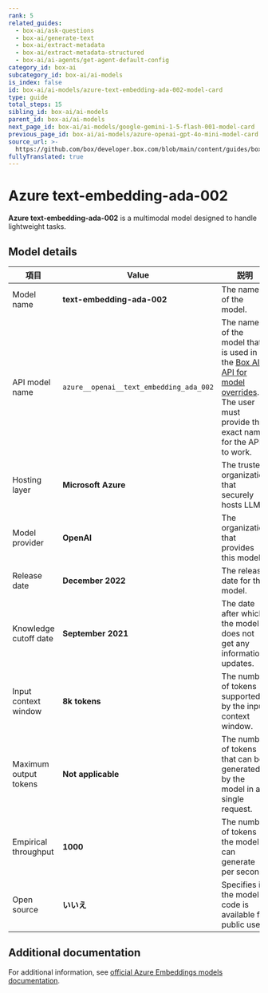 ```yaml
---
rank: 5
related_guides:
  - box-ai/ask-questions
  - box-ai/generate-text
  - box-ai/extract-metadata
  - box-ai/extract-metadata-structured
  - box-ai/ai-agents/get-agent-default-config
category_id: box-ai
subcategory_id: box-ai/ai-models
is_index: false
id: box-ai/ai-models/azure-text-embedding-ada-002-model-card
type: guide
total_steps: 15
sibling_id: box-ai/ai-models
parent_id: box-ai/ai-models
next_page_id: box-ai/ai-models/google-gemini-1-5-flash-001-model-card
previous_page_id: box-ai/ai-models/azure-openai-gpt-4o-mini-model-card
source_url: >-
  https://github.com/box/developer.box.com/blob/main/content/guides/box-ai/ai-models/azure-text-embedding-ada-002-model-card.md
fullyTranslated: true
---
```

# Azure text-embedding-ada-002

**Azure text-embedding-ada-002** is a multimodal model designed to handle lightweight tasks.

## Model details

| 項目                    | Value                                   | 説明                                                                                                                                                |
| --------------------- | --------------------------------------- | ------------------------------------------------------------------------------------------------------------------------------------------------- |
| Model name            | **text-embedding-ada-002**              | The name of the model.                                                                                                                            |
| API model name        | `azure__openai__text_embedding_ada_002` | The name of the model that is used in the [Box AI API for model overrides][overrides]. The user must provide this exact name for the API to work. |
| Hosting layer         | **Microsoft Azure**                     | The trusted organization that securely hosts LLM.                                                                                                 |
| Model provider        | **OpenAI**                              | The organization that provides this model.                                                                                                        |
| Release date          | **December 2022**                       | The release date for the model.                                                                                                                   |
| Knowledge cutoff date | **September 2021**                      | The date after which the model does not get any information updates.                                                                              |
| Input context window  | **8k tokens**                           | The number of tokens supported by the input context window.                                                                                       |
| Maximum output tokens | **Not applicable**                      | The number of tokens that can be generated by the model in a single request.                                                                      |
| Empirical throughput  | **1000**                                | The number of tokens the model can generate per second.                                                                                           |
| Open source           | **いいえ**                                 | Specifies if the model's code is available for public use.                                                                                        |

## Additional documentation

For additional information, see [official Azure Embeddings models documentation][azure-ai-embeddings].

[azure-ai-embeddings]: https://learn.microsoft.com/en-us/azure/ai-services/openai/concepts/models#embeddings

[overrides]: g://box-ai/ai-agents/overrides-tutorial
